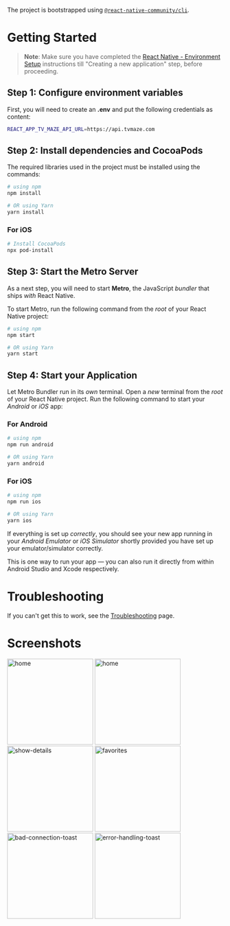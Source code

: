 The project is bootstrapped using [`@react-native-community/cli`](https://github.com/react-native-community/cli).

# Getting Started

>**Note**: Make sure you have completed the [React Native - Environment Setup](https://reactnative.dev/docs/environment-setup) instructions till "Creating a new application" step, before proceeding.

## Step 1: Configure environment variables

First, you will need to create an **.env** and put the following credentials as content:

```bash
REACT_APP_TV_MAZE_API_URL=https://api.tvmaze.com
```

## Step 2: Install dependencies and CocoaPods

The required libraries used in the project must be installed using the commands:

```bash
# using npm
npm install

# OR using Yarn
yarn install
```

### For iOS

```bash
# Install CocoaPods
npx pod-install

```

## Step 3: Start the Metro Server

As a next step, you will need to start **Metro**, the JavaScript _bundler_ that ships _with_ React Native.

To start Metro, run the following command from the _root_ of your React Native project:

```bash
# using npm
npm start

# OR using Yarn
yarn start
```

## Step 4: Start your Application

Let Metro Bundler run in its _own_ terminal. Open a _new_ terminal from the _root_ of your React Native project. Run the following command to start your _Android_ or _iOS_ app:

### For Android

```bash
# using npm
npm run android

# OR using Yarn
yarn android
```

### For iOS

```bash
# using npm
npm run ios

# OR using Yarn
yarn ios
```

If everything is set up _correctly_, you should see your new app running in your _Android Emulator_ or _iOS Simulator_ shortly provided you have set up your emulator/simulator correctly.

This is one way to run your app — you can also run it directly from within Android Studio and Xcode respectively.

# Troubleshooting

If you can't get this to work, see the [Troubleshooting](https://reactnative.dev/docs/troubleshooting) page.

# Screenshots

<div style="display: "flex">
<img src="https://i.ibb.co/dDWX4v4/Simulator-Screen-Shot-i-Phone-13-Pro-2024-02-09-at-17-17-42.png" alt="home" width="200"/>
<img src="https://i.ibb.co/VYxfphm/Simulator-Screen-Shot-i-Phone-13-Pro-2024-02-09-at-17-25-30.png" alt="home" width="200"/>
<img src="https://i.ibb.co/0jJ5jN4/Simulator-Screen-Shot-i-Phone-13-Pro-2024-02-08-at-20-12-22.png" alt="show-details" width="200"/>
<img src="https://i.ibb.co/gFdn88R/Simulator-Screen-Shot-i-Phone-13-Pro-2024-02-09-at-17-26-12.png" alt="favorites" width="200"/>
</div>
<div style="display: "flex">
<img src="https://i.ibb.co/chc0sNv/Simulator-Screen-Shot-i-Phone-13-Pro-2024-02-08-at-20-20-49.png" alt="bad-connection-toast" width="200"/>
<img src="https://i.ibb.co/PFrdHKg/Simulator-Screen-Shot-i-Phone-13-Pro-2024-02-08-at-20-23-21.png" alt="error-handling-toast" width="200"/>
</div>

